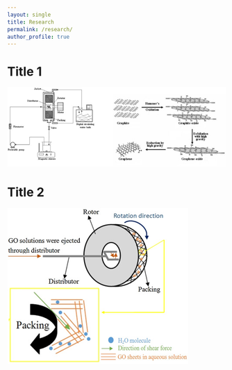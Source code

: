 ```yaml
---
layout: single
title: Research
permalink: /research/
author_profile: true
---
```

# Title 1
![Fig. 3.1. Schematic diagram of exfoliation and reduction process in a RPB.](/assets/images/research_1.jpg)
# Title 2
![Fig.3.2. Mechanism diagram of GO exfoliation in RPB.](/assets/images/research_2.jpg)